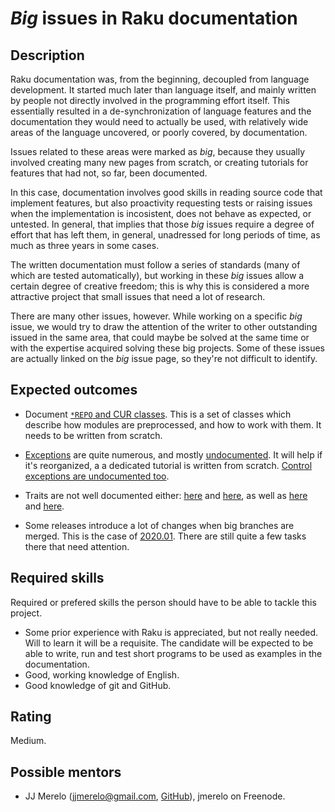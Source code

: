 *Big* issues in Raku documentation
========================

Description
-----------

Raku documentation was, from the beginning, decoupled from language
development. It started much later than language itself, and
mainly written by people not directly involved in the programming effort
itself. This essentially resulted in a de-synchronization of language
features and the documentation they would need to actually be used,
with relatively wide areas of the language uncovered, or poorly
covered, by documentation.

Issues related to these areas were marked as *big*, because they
usually involved creating many new pages from scratch, or creating
tutorials for features that had not, so far, been documented.

In this case, documentation involves good skills in reading source
code that implement features, but also proactivity requesting tests or
raising issues when the implementation is incosistent, does not behave
as expected, or untested. In general, that implies that those *big*
issues require a degree of effort that has left them, in general,
unadressed for long periods of time, as much as three years in some
cases.

The written documentation must follow a series of standards (many of
which are tested automatically), but working in these *big* issues
allow a certain degree of creative freedom; this is why this is
considered a more attractive project that small issues that need a lot
of research.

There are many other issues, however. While working on a specific
*big* issue, we would try to draw the attention of the writer to other
outstanding issued in the same area, that could maybe be solved at the
same time or with the expertise acquired solving these big
projects. Some of these issues are actually linked on the *big* issue
page, so they're not difficult to identify.



Expected outcomes
-----------------

* Document
  [`*REPO` and CUR classes](https://github.com/perl6/doc/issues/502). This
  is a set of classes which describe how modules are preprocessed, and
  how to work with them. It needs to be written from scratch.

* [Exceptions](https://github.com/perl6/doc/issues/516) are quite
  numerous, and
  mostly [undocumented](https://github.com/perl6/doc/issues/517). It
  will help if it's reorganized, a a dedicated tutorial is written
  from scratch. [Control exceptions are undocumented too](https://github.com/perl6/doc/issues/1268).

* Traits are not well documented
  either: [here](https://github.com/perl6/doc/issues/1957)
  and [here](https://github.com/perl6/doc/issues/2718), as well
  as [here](https://github.com/perl6/doc/issues/2714)
  and [here](https://github.com/perl6/doc/issues/1730).

* Some releases introduce a lot of changes when big branches are
merged. This is the case of
[2020.01](https://github.com/Raku/doc/issues/3187). There are still
quite a few tasks there that need attention.

Required skills
---------------

Required or prefered skills the person should have to be able to
tackle this project.

* Some prior experience with Raku is appreciated, but not really
  needed. Will to learn it will be a requisite. The candidate will be
  expected to be able to write, run and test short programs to be used
  as examples in the documentation.
* Good, working knowledge of English.
* Good knowledge of git and GitHub.

Rating
------

Medium.


Possible mentors
----------------

- JJ Merelo (jjmerelo@gmail.com, [GitHub](https://github.com/JJ)),
  jmerelo on Freenode.



